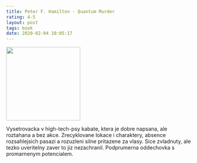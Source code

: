 ```yaml
---
title: Peter F. Hamilton - Quantum Murder
rating: 4-5
layout: post
tags: book
date: 2020-02-04 10:05:17
---
```

<img width="200" src="https://www.booktopia.com.au/http_coversbooktopiacomau/big/9780812555240/0000/a-quantum-murder.jpg" />
<p>
Vysetrovacka v high-tech-psy kabate, ktera je dobre napsana, ale roztahana a bez akce. Zrecyklovane lokace i charaktery, absence rozsahlejsich pasazi a rozuzleni silne pritazene za vlasy. Sice zvladnuty, ale tezko uveritelny zaver to jiz nezachranil. Podprumerna oddechovka s promarnenym potencialem.
</p>
